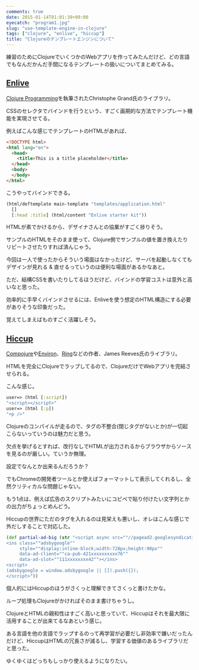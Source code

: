 ```yaml
---
comments: true
date: 2015-01-14T01:01:39+09:00
eyecatch: "program1.jpg"
slug: "use-template-engine-in-clojure"
tags: ["clojure", "enlive", "hiccup"]
title: "Clojureのテンプレートエンジンについて"
---
```


練習のためにClojureでいくつかのWebアプリを作ってみたんだけど、どの言語でもなんだかんだ手間になるテンプレートの扱いについてまとめてみる。

## [Enlive](https://github.com/cgrand/enlive)

<a href="http://www.amazon.co.jp/gp/product/B007Q4T040/ref=as_li_tf_tl?ie=UTF8&camp=247&creative=1211&creativeASIN=B007Q4T040&linkCode=as2&tag=unresolved-22">Clojure Programming</a><img src="http://ir-jp.amazon-adsystem.com/e/ir?t=unresolved-22&l=as2&o=9&a=B007Q4T040" width="1" height="1" border="0" alt="" style="border:none !important; margin:0px !important; display:inline;width:0;" />を執筆されたChristophe Grand氏のライブラリ。

CSSのセレクタでバインドを行うという、すごく画期的な方法でテンプレート機能を実現させてる。

例えばこんな感じでテンプレートのHTMLがあれば、

``` html
<!DOCTYPE html>
<html lang="en">
  <head>
    <title>This is a title placeholder</title>
  </head>
  <body>
  </body>
</html>
```

こうやってバインドできる。

``` clojure
(html/deftemplate main-template "templates/application.html"
  []
  [:head :title] (html/content "Enlive starter kit"))
```

HTMLが素でかけるから、デザイナさんとの協業がすごく捗りそう。

サンプルのHTMLをそのまま使って、Clojure側でサンプルの値を置き換えたりリピートさせたりすれば済んじゃう。

今回は一人で使ったからそういう場面はなかったけど、サーバを起動しなくてもデザインが見れる & 直せるっていうのは便利な場面があるかなあと。

ただ、結構CSSを書いたりしてるほうだけど、バインドの学習コストは意外と高いなと思った。

効率的に手早くバインドさせるには、Enliveを使う想定のHTML構造にする必要がありそうな印象だった。

覚えてしまえばものすごく活躍しそう。

## [Hiccup](https://github.com/weavejester/hiccup)

[Compojure](https://github.com/weavejester/compojure)や[Environ](https://github.com/weavejester/environ)、[Ring](https://github.com/weavejester/lein-ring)などの作者、James Reeves氏のライブラリ。

HTMLを完全にClojureでラップしてるので、ClojureだけでWebアプリを完結させられる。

こんな感じ。

``` clojure
user=> (html [:script])
"<script></script>"
user=> (html [:p])
"<p />"
```

Clojureのコンパイルが走るので、タグの不整合(閉じタグがないとか)が一切起こらないっていうのは魅力だと思う。

欠点を挙げるとすれば、改行なしでHTMLが出力されるからブラウザからソースを見るのが厳しい。ていうか無理。

設定でなんとか出来るんだろうか？

でもChromeの開発者ツールとか使えばフォーマットして表示してくれるし、全然クリティカルな問題じゃない。

もう1点は、例えば広告のスクリプトみたいにコピペで貼り付けたい文字列とかの出力がちょっとめんどう。

Hiccupの世界にただのタグを入れるのは見栄えも悪いし、オレはこんな感じで外だしすることで対応した。

``` clojure
(def partial-ad-big (str "<script async src=""//pagead2.googlesyndication.com/pagead/js/adsbygoogle.js""></script>
<ins class=""adsbygoogle""
     style=""display:inline-block;width:728px;height:90px""
     data-ad-client=""ca-pub-421xxxxxxxxxx76""
     data-ad-slot=""111xxxxxxxx42""></ins>
<script>
(adsbygoogle = window.adsbygoogle || []).push({});
</script>"))
```

個人的にはHiccupのほうがさくっと理解できてさくっと書けたかな。

ループ処理もClojureがかければそのまま書けちゃうし。

ClojureとHTMLの親和性はすごく高いと思っていて、Hiccupはそれを最大限に活用することが出来てるなあという感じ。

ある言語を他の言語でラップするのって再学習が必要だし非効率で嫌いだったんだけど、HiccupはHTMLの冗長さが減るし、学習する価値のあるライブラリだと思った。

ゆくゆくはどっちもしっかり使えるようになりたい。
